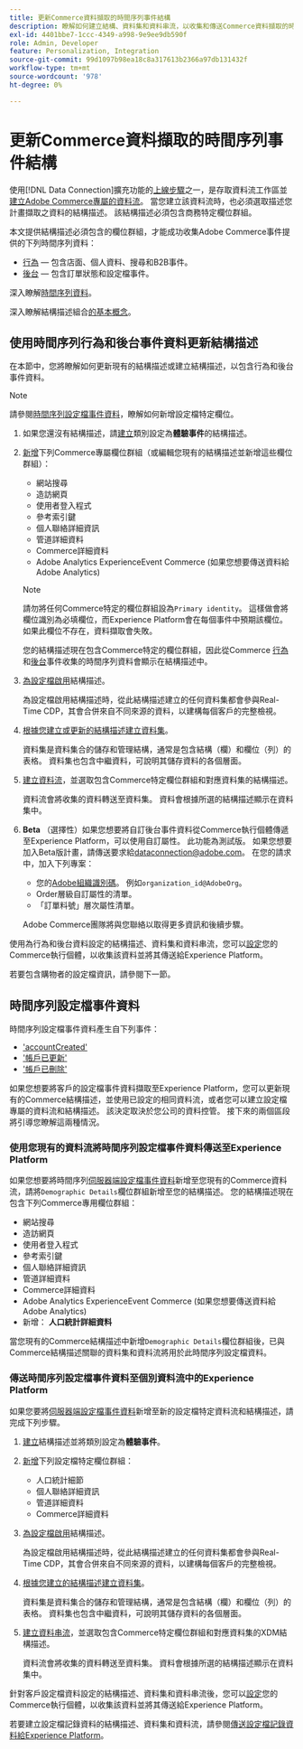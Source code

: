 ```yaml
---
title: 更新Commerce資料擷取的時間序列事件結構
description: 瞭解如何建立結構、資料集和資料串流，以收集和傳送Commerce資料擷取的時間序列事件資料。
exl-id: 4401bbe7-1ccc-4349-a998-9e9ee9db590f
role: Admin, Developer
feature: Personalization, Integration
source-git-commit: 99d1097b98ea18c8a317613b2366a97db131432f
workflow-type: tm+mt
source-wordcount: '978'
ht-degree: 0%

---
```


# 更新Commerce資料擷取的時間序列事件結構

使用[!DNL Data Connection]擴充功能的[上線步驟](overview.md#onboarding-steps)之一，是存取資料流工作區並[建立Adobe Commerce專屬的資料流](https://experienceleague.adobe.com/docs/experience-platform/datastreams/overview.html)。 當您建立該資料流時，也必須選取描述您計畫擷取之資料的結構描述。 該結構描述必須包含商務特定欄位群組。

本文提供結構描述必須包含的欄位群組，才能成功收集Adobe Commerce事件提供的下列時間序列資料：

- [行為](events.md) — 包含店面、個人資料、搜尋和B2B事件。
- [後台](events-backoffice.md) — 包含訂單狀態和設定檔事件。

深入瞭解[時間序列資料](data-ingestion.md)。

深入瞭解結構描述組合[的基本概念](https://experienceleague.adobe.com/docs/experience-platform/xdm/schema/composition.html)。

## 使用時間序列行為和後台事件資料更新結構描述

在本節中，您將瞭解如何更新現有的結構描述或建立結構描述，以包含行為和後台事件資料。

>[!NOTE]
>
>請參閱[時間序列設定檔事件資料](#time-series-profile-event-data)，瞭解如何新增設定檔特定欄位。

1. 如果您還沒有結構描述，請[建立](https://experienceleague.adobe.com/docs/experience-platform/xdm/ui/resources/schemas.html#create)類別設定為&#x200B;**體驗事件**&#x200B;的結構描述。

1. [新增](https://experienceleague.adobe.com/docs/experience-platform/xdm/ui/resources/schemas.html#add-field-groups)下列Commerce專屬欄位群組（或編輯您現有的結構描述並新增這些欄位群組）：

   - 網站搜尋
   - 造訪網頁
   - 使用者登入程式
   - 參考索引鍵
   - 個人聯絡詳細資訊
   - 管道詳細資料
   - Commerce詳細資料
   - Adobe Analytics ExperienceEvent Commerce (如果您想要傳送資料給Adobe Analytics)

   >[!NOTE]
   >
   > 請勿將任何Commerce特定的欄位群組設為`Primary identity`。 這樣做會將欄位識別為必填欄位，而Experience Platform會在每個事件中預期該欄位。 如果此欄位不存在，資料擷取會失敗。

   您的結構描述現在包含Commerce特定的欄位群組，因此從Commerce [行為](events.md)和[後台](events-backoffice.md)事件收集的時間序列資料會顯示在結構描述中。

1. [為設定檔啟用](https://experienceleague.adobe.com/docs/experience-platform/xdm/ui/resources/schemas.html#profile)結構描述。

   為設定檔啟用結構描述時，從此結構描述建立的任何資料集都會參與Real-Time CDP，其會合併來自不同來源的資料，以建構每個客戶的完整檢視。

1. [根據您建立或更新的結構描述建立資料集](https://experienceleague.adobe.com/docs/platform-learn/implement-mobile-sdk/experience-cloud/platform.html#create-a-dataset)。

   資料集是資料集合的儲存和管理結構，通常是包含結構（欄）和欄位（列）的表格。 資料集也包含中繼資料，可說明其儲存資料的各個層面。

1. [建立資料流](https://experienceleague.adobe.com/docs/experience-platform/datastreams/overview.html)，並選取包含Commerce特定欄位群組和對應資料集的結構描述。

   資料流會將收集的資料轉送至資料集。 資料會根據所選的結構描述顯示在資料集中。

1. **Beta** （選擇性）如果您想要將自訂後台事件資料從Commerce執行個體傳遞至Experience Platform，可以使用自訂屬性。 此功能為測試版。 如果您想要加入Beta版計畫，請傳送要求給[dataconnection@adobe.com](mailto:dataconnection@adobe.com)。 在您的請求中，加入下列專案：

   - 您的[Adobe組織識別碼](https://experienceleague.adobe.com/docs/core-services/interface/administration/organizations.html#concept_EA8AEE5B02CF46ACBDAD6A8508646255)。 例如`organization_id@AdobeOrg`。
   - Order層級自訂屬性的清單。
   - 「訂單料號」層次屬性清單。

   Adobe Commerce團隊將與您聯絡以取得更多資訊和後續步驟。

使用為行為和後台資料設定的結構描述、資料集和資料串流，您可以[設定](connect-data.md#data-collection)您的Commerce執行個體，以收集該資料並將其傳送給Experience Platform。

若要包含購物者的設定檔資訊，請參閱下一節。

## 時間序列設定檔事件資料

時間序列設定檔事件資料產生自下列事件：

- [&#39;accountCreated&#39;](events-backoffice.md#accountcreated)
- [&#39;帳戶已更新&#39;](events-backoffice.md#accountupdated)
- [&#39;帳戶已刪除&#39;](events-backoffice.md#accountdeleted)

如果您想要將客戶的設定檔事件資料擷取至Experience Platform，您可以更新現有的Commerce結構描述，並使用已設定的相同資料流，或者您可以建立設定檔專屬的資料流和結構描述。 該決定取決於您公司的資料控管。 接下來的兩個區段將引導您瞭解這兩種情況。

### 使用您現有的資料流將時間序列設定檔事件資料傳送至Experience Platform

如果您想要將時間序列[伺服器端設定檔事件資料](events-backoffice.md#customer-profile-events-server-side)新增至您現有的Commerce資料流，請將`Demographic Details`欄位群組新增至您的結構描述。 您的結構描述現在包含下列Commerce專用欄位群組：

- 網站搜尋
- 造訪網頁
- 使用者登入程式
- 參考索引鍵
- 個人聯絡詳細資訊
- 管道詳細資料
- Commerce詳細資料
- Adobe Analytics ExperienceEvent Commerce (如果您想要傳送資料給Adobe Analytics)
- 新增： **人口統計詳細資料**

當您現有的Commerce結構描述中新增`Demographic Details`欄位群組後，已與Commerce結構描述關聯的資料集和資料流將用於此時間序列設定檔資料。

### 傳送時間序列設定檔事件資料至個別資料流中的Experience Platform

如果您要將[伺服器端設定檔事件資料](events-backoffice.md#customer-profile-events-server-side)新增至新的設定檔特定資料流和結構描述，請完成下列步驟。

1. [建立](https://experienceleague.adobe.com/docs/experience-platform/xdm/ui/resources/schemas.html#create)結構描述並將類別設定為&#x200B;**體驗事件**。

1. [新增](https://experienceleague.adobe.com/docs/experience-platform/xdm/ui/resources/schemas.html#add-field-groups)下列設定檔特定欄位群組：

   - 人口統計細節
   - 個人聯絡詳細資訊
   - 管道詳細資料
   - Commerce詳細資料

1. [為設定檔啟用](https://experienceleague.adobe.com/docs/experience-platform/xdm/ui/resources/schemas.html#profile)結構描述。

   為設定檔啟用結構描述時，從此結構描述建立的任何資料集都會參與Real-Time CDP，其會合併來自不同來源的資料，以建構每個客戶的完整檢視。

1. [根據您建立的結構描述建立資料集](https://experienceleague.adobe.com/docs/platform-learn/implement-mobile-sdk/experience-cloud/platform.html#create-a-dataset)。

   資料集是資料集合的儲存和管理結構，通常是包含結構（欄）和欄位（列）的表格。 資料集也包含中繼資料，可說明其儲存資料的各個層面。

1. [建立資料串流](https://experienceleague.adobe.com/docs/experience-platform/datastreams/overview.html)，並選取包含Commerce特定欄位群組和對應資料集的XDM結構描述。

   資料流會將收集的資料轉送至資料集。 資料會根據所選的結構描述顯示在資料集中。

針對客戶設定檔資料設定的結構描述、資料集和資料串流後，您可以[設定](connect-data.md#data-collection)您的Commerce執行個體，以收集該資料並將其傳送給Experience Platform。

若要建立設定檔記錄資料的結構描述、資料集和資料流，請參閱[傳送設定檔記錄資料給Experience Platform](profile-data.md)。
